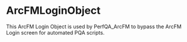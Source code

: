 # ArcFMLoginObject
This ArcFM Login Object is used by PerfQA_ArcFM to bypass the ArcFM Login screen for automated PQA scripts.
